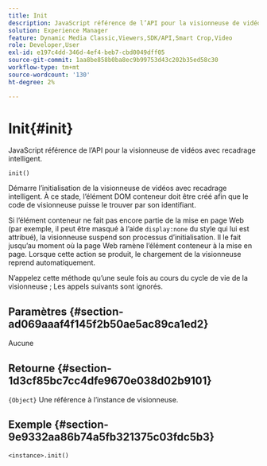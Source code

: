 ```yaml
---
title: Init
description: JavaScript référence de l’API pour la visionneuse de vidéos avec recadrage intelligent.
solution: Experience Manager
feature: Dynamic Media Classic,Viewers,SDK/API,Smart Crop,Video
role: Developer,User
exl-id: e197c4dd-346d-4ef4-beb7-cbd0049dff05
source-git-commit: 1aa8be858b0ba8ec9b99753d43c202b35ed58c30
workflow-type: tm+mt
source-wordcount: '130'
ht-degree: 2%

---
```


# Init{#init}

JavaScript référence de l’API pour la visionneuse de vidéos avec recadrage intelligent.

`init()`

Démarre l’initialisation de la visionneuse de vidéos avec recadrage intelligent. À ce stade, l’élément DOM conteneur doit être créé afin que le code de visionneuse puisse le trouver par son identifiant.

Si l’élément conteneur ne fait pas encore partie de la mise en page Web (par exemple, il peut être masqué à l’aide `display:none` du style qui lui est attribué), la visionneuse suspend son processus d’initialisation. Il le fait jusqu’au moment où la page Web ramène l’élément conteneur à la mise en page. Lorsque cette action se produit, le chargement de la visionneuse reprend automatiquement.

N’appelez cette méthode qu’une seule fois au cours du cycle de vie de la visionneuse ; Les appels suivants sont ignorés.

## Paramètres {#section-ad069aaaf4f145f2b50ae5ac89ca1ed2}

Aucune

## Retourne {#section-1d3cf85bc7cc4dfe9670e038d02b9101}

`{Object}` Une référence à l’instance de visionneuse.

## Exemple {#section-9e9332aa86b74a5fb321375c03fdc5b3}

```
<instance>.init()
```
